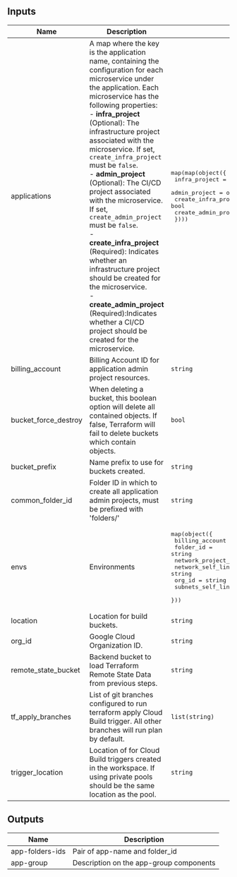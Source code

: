 <!-- BEGINNING OF PRE-COMMIT-TERRAFORM DOCS HOOK -->
## Inputs

| Name | Description | Type | Default | Required |
|------|-------------|------|---------|:--------:|
| applications | A map where the key is the application name, containing the configuration for each microservice under the application. Each microservice has the following properties:<br>- **infra\_project** (Optional): The infrastructure project associated with the microservice. If set, `create_infra_project` must be `false`.<br>- **admin\_project** (Optional): The CI/CD project associated with the microservice. If set, `create_admin_project` must be `false`.<br>- **create\_infra\_project** (Required): Indicates whether an infrastructure project should be created for the microservice.<br>- **create\_admin\_project** (Required):Indicates whether a CI/CD project should be created for the microservice. | <pre>map(map(object({<br>    infra_project        = optional(string, null)<br>    admin_project        = optional(string, null)<br>    create_infra_project = bool<br>    create_admin_project = bool<br>  })))</pre> | n/a | yes |
| billing\_account | Billing Account ID for application admin project resources. | `string` | n/a | yes |
| bucket\_force\_destroy | When deleting a bucket, this boolean option will delete all contained objects. If false, Terraform will fail to delete buckets which contain objects. | `bool` | `false` | no |
| bucket\_prefix | Name prefix to use for buckets created. | `string` | `"bkt"` | no |
| common\_folder\_id | Folder ID in which to create all application admin projects, must be prefixed with 'folders/' | `string` | n/a | yes |
| envs | Environments | <pre>map(object({<br>    billing_account    = string<br>    folder_id          = string<br>    network_project_id = string<br>    network_self_link  = string<br>    org_id             = string<br>    subnets_self_links = list(string)<br>  }))</pre> | n/a | yes |
| location | Location for build buckets. | `string` | `"us-central1"` | no |
| org\_id | Google Cloud Organization ID. | `string` | n/a | yes |
| remote\_state\_bucket | Backend bucket to load Terraform Remote State Data from previous steps. | `string` | n/a | yes |
| tf\_apply\_branches | List of git branches configured to run terraform apply Cloud Build trigger. All other branches will run plan by default. | `list(string)` | <pre>[<br>  "development",<br>  "nonproduction",<br>  "production"<br>]</pre> | no |
| trigger\_location | Location of for Cloud Build triggers created in the workspace. If using private pools should be the same location as the pool. | `string` | `"global"` | no |

## Outputs

| Name | Description |
|------|-------------|
| app-folders-ids | Pair of app-name and folder\_id |
| app-group | Description on the app-group components |

<!-- END OF PRE-COMMIT-TERRAFORM DOCS HOOK -->
